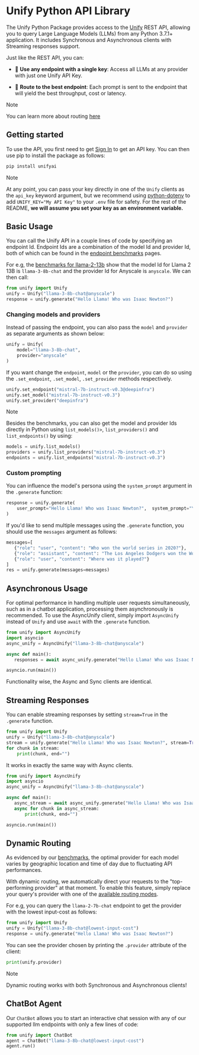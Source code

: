 # Unify Python API Library
The Unify Python Package provides access to the [Unify](https://unify.ai) REST API, allowing you to query Large Language Models (LLMs)
from any Python 3.7.1+ application.
It includes Synchronous and Asynchronous clients with Streaming responses support.

Just like the REST API, you can:

- 🔑 **Use any endpoint with a single key**: Access all LLMs at any provider with just one Unify API Key.

- 🚀 **Route to the best endpoint**: Each prompt is sent to the endpoint that will yield the best throughput, cost or latency. 

> [!NOTE]
> You can learn more about routing [here](https://unify.ai/docs/concepts/routing.html)

## Getting started
To use the API, you first need to get [Sign In](https://console.unify.ai) to get an API key. You can then use pip to install the package as follows:

```bash
pip install unifyai
```

> [!NOTE]
> At any point, you can pass your key directly in one of the `Unify` clients as the `api_key` keyword argument, but
> we recommend using [python-dotenv](https://pypi.org/project/python-dotenv/)
> to add `UNIFY_KEY="My API Key"` to your `.env` file for safety.
> For the rest of the README, **we will assume you set your key as an environment variable.**


## Basic Usage
You can call the Unify API in a couple lines of code by specifying an endpoint Id. Endpoint Ids are a combination of the model Id and provider Id, both of which can be found in the [endpoint benchmarks](https://unify.ai/benchmarks) pages.

For e.g, the [benchmarks for llama-2-13b](https://unify.ai/benchmarks/llama-3-8b-chat) show that the model Id for Llama 2 13B is `llama-3-8b-chat` and the provider Id for Anyscale is `anyscale`. We can then call:

```python
from unify import Unify
unify = Unify("llama-3-8b-chat@anyscale")
response = unify.generate("Hello Llama! Who was Isaac Newton?")
```

### Changing models and providers

Instead of passing the endpoint, you can also pass the `model` and `provider` as separate arguments as shown below:
```python
unify = Unify(
    model="llama-3-8b-chat",
    provider="anyscale"
)
```

If you want change the `endpoint`, `model` or the `provider`, you can do so using the `.set_endpoint`, `.set_model`, `.set_provider` methods respectively.

```python
unify.set_endpoint("mistral-7b-instruct-v0.3@deepinfra")
unify.set_model("mistral-7b-instruct-v0.3")
unify.set_provider("deepinfra")
```

>[!NOTE]
> Besides the benchmarks, you can also get the model and provider Ids directly in Python using `list_models()>`, `list_providers()` and `list_endpoints()` by using:
>
>```python
>models = unify.list_models()
>providers = unify.list_providers("mistral-7b-instruct-v0.3")
>endpoints = unify.list_endpoints("mistral-7b-instruct-v0.3")
>```

### Custom prompting

You can influence the model's persona using the `system_prompt` argument in the `.generate` function:

```python
response = unify.generate(
    user_prompt="Hello Llama! Who was Isaac Newton?",  system_prompt="You should always talk in rhymes"
)
```

If you'd like to send multiple messages using the `.generate` function, you should use the `messages` argument as follows:

 ```python
 messages=[
    {"role": "user", "content": "Who won the world series in 2020?"},
    {"role": "assistant", "content": "The Los Angeles Dodgers won the World Series in 2020."},
    {"role": "user", "content": "Where was it played?"}
]
res = unify.generate(messages=messages)
 ```

## Asynchronous Usage
For optimal performance in handling multiple user requests simultaneously, such as in a chatbot application, processing them asynchronously is recommended.
To use the AsyncUnify client, simply import `AsyncUnify` instead
 of `Unify` and use `await` with the `.generate` function.

 ```python
from unify import AsyncUnify
import asyncio
async_unify = AsyncUnify("llama-3-8b-chat@anyscale")

async def main():
    responses = await async_unify.generate("Hello Llama! Who was Isaac Newton?")

asyncio.run(main())
```

Functionality wise, the Async and Sync clients are identical.

## Streaming Responses
You can enable streaming responses by setting `stream=True` in the `.generate` function.

```python
from unify import Unify
unify = Unify("llama-3-8b-chat@anyscale")
stream = unify.generate("Hello Llama! Who was Isaac Newton?", stream=True)
for chunk in stream:
    print(chunk, end="")
```

It works in exactly the same way with Async clients.

 ```python
from unify import AsyncUnify
import asyncio
async_unify = AsyncUnify("llama-3-8b-chat@anyscale")

async def main():
    async_stream = await async_unify.generate("Hello Llama! Who was Isaac Newton?", stream=True)
    async for chunk in async_stream:
        print(chunk, end="")

asyncio.run(main())
```
## Dynamic Routing

As evidenced by our [benchmarks](https://unify.ai/benchmarks), the optimal provider for each model varies by geographic location and time of day due to fluctuating API performances.

With dynamic routing, we automatically direct your requests to the "top-performing provider" at that moment. To enable this feature, simply replace your query's provider with one of the [available routing modes](https://unify.ai/docs/api/deploy_router.html#optimizing-a-metric).

For e.g, you can query the `llama-2-7b-chat` endpoint to get the provider with the lowest input-cost as follows:

```python
from unify import Unify
unify = Unify("llama-3-8b-chat@lowest-input-cost")
response = unify.generate("Hello Llama! Who was Isaac Newton?")
```

You can see the provider chosen by printing the `.provider` attribute of the client:

```python
print(unify.provider)
```

>[!NOTE]
> Dynamic routing works with both Synchronous and Asynchronous  clients!

## ChatBot Agent

Our `ChatBot` allows you to start an interactive chat session with any of our supported llm endpoints with only a few lines of code:

```python
from unify import ChatBot
agent = ChatBot("llama-3-8b-chat@lowest-input-cost")
agent.run()
```
